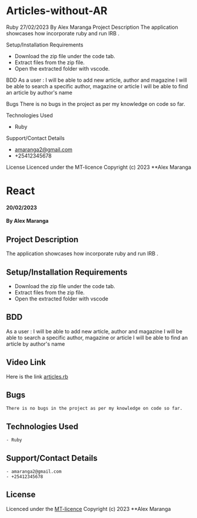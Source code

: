 # Articles-without-AR
Ruby
27/02/2023
By Alex Maranga
Project Description
The application showcases how incorporate ruby and run IRB .

Setup/Installation Requirements
- Download the zip file under the code tab.
- Extract files from the zip file.
- Open the extracted folder with vscode.

BDD
As a user :
I will be able to add new article, author and magazine
I will be able to search a specific author, magazine or article
I will be able to find an article by author's name

Bugs
There is no bugs in the project as per my knowledge on code so far. 

Technologies Used
- Ruby

Support/Contact Details
- amaranga2@gmail.com
- +25412345678

License
Licenced under the MT-licence Copyright (c) 2023 **Alex Maranga



# React
#### 20/02/2023
#### By Alex Maranga

## Project Description
The application showcases how incorporate ruby and run IRB .

## Setup/Installation Requirements
- Download the zip file under the code tab.
- Extract files from the zip file.
- Open the extracted folder with vscode


## BDD
As a user :
I will be able to add new article, author and magazine
I will be able to search a specific author, magazine or article
I will be able to find an article by author's name

## Video Link
Here is the link [articles.rb]()

## Bugs
    There is no bugs in the project as per my knowledge on code so far. 

## Technologies Used
    - Ruby

## Support/Contact Details
    - amaranga2@gmail.com
    - +25412345678

## License
Licenced under the [MT-licence](https://github.com/Mashaa22/Articles-without-AR/blob/main/License) Copyright (c) 2023 **Alex Maranga